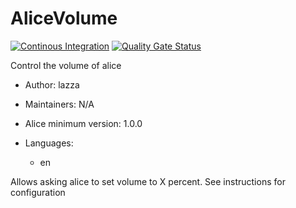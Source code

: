 # AliceVolume

[![Continous Integration](https://gitlab.com/project-alice-assistant/skills/skill_AliceVolume/badges/master/pipeline.svg)](https://gitlab.com/project-alice-assistant/skills/skill_AliceVolume/pipelines/latest) [![Quality Gate Status](https://sonarcloud.io/api/project_badges/measure?project=project-alice-assistant_skill_AliceVolume&metric=alert_status)](https://sonarcloud.io/dashboard?id=project-alice-assistant_skill_AliceVolume)

Control the volume of alice

- Author: lazza
- Maintainers: N/A
- Alice minimum version: 1.0.0
- Languages:

  - en

Allows asking alice to set volume to X percent. See instructions for configuration
